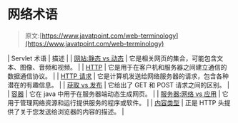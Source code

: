 # 网络术语

> 原文:[https://www.javatpoint.com/web-terminology](https://www.javatpoint.com/web-terminology)

| Servlet 术语 | 描述 |
| [网站:静态 vs 动态](website-static-vs-dynamic) | 它是相关网页的集合，可能包含文本、图像、音频和视频。 |
| [HTTP](http) | 它是用于在客户机和服务器之间建立通信的数据通信协议。 |
| [HTTP 请求](http-requests) | 它是计算机发送给网络服务器的请求，包含各种潜在的有趣信息。 |
| [获取 vs 发布](get-vs-post) | 它给出了 GET 和 POST 请求之间的区别。 |
| [容器](container) | 它在 java 中用于在服务器端动态生成网页。 |
| [服务器:网络 vs 应用](server-web-vs-application) | 它用于管理网络资源和运行提供服务的程序或软件。 |
| [内容类型](content-type) | 正是 HTTP 头提供了关于您发送给浏览器的内容的描述。 |